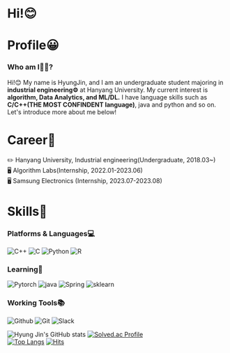 # Hi!😊  

# Profile😀  
### Who am I🤷‍♂️?  
Hi!😊 My name is HyungJin, and I am an undergraduate student majoring in **industrial engineering⚙️** at Hanyang University. My current interest is **algorithm, Data Analytics, and ML/DL.** I have language skills such as **C/C++(THE MOST CONFINDENT language)**, java and python and so on. Let's introduce more about me below!

# Career📝  
✏️ Hanyang University, Industrial engineering(Undergraduate, 2018.03~)  
🖥️ Algorithm Labs(Internship, 2022.01-2023.06)  
🖥️ Samsung Electronics (Internship, 2023.07-2023.08)  

 
# Skills💪
### Platforms & Languages💻  
![C++](https://img.shields.io/badge/C++-00599C.svg?&style=for-the-badge&logo=C%2B%2B&logoColor=white)
![C](https://img.shields.io/badge/C-A8B9CC.svg?&style=for-the-badge&logo=C&logoColor=white)
![Python](https://img.shields.io/badge/Python-3776AB.svg?&style=for-the-badge&logo=Python&logoColor=white)
![R](https://img.shields.io/badge/R-F37626.svg?&style=for-the-badge&logo=R&logoColor=white)
### Learning📝  
![Pytorch](https://img.shields.io/badge/Pytorch-EE4C2C.svg?&style=for-the-badge&logo=Pytorch&logoColor=white)
![java](https://img.shields.io/badge/java-007396.svg?&style=for-the-badge&logo=java&logoColor=white)
![Spring](https://img.shields.io/badge/Spring-6DB33F.svg?&style=for-the-badge&logo=Spring&logoColor=white)
![sklearn](https://img.shields.io/badge/sklearn-F7931E.svg?&style=for-the-badge&logo=sklearn&logoColor=white)
### Working Tools📚  
![Github](https://img.shields.io/badge/Github-181717.svg?&style=for-the-badge&logo=Github&logoColor=white)
![Git](https://img.shields.io/badge/Git-F05032.svg?&style=for-the-badge&logo=Git&logoColor=white)
![Slack](https://img.shields.io/badge/Slack-4A154B.svg?&style=for-the-badge&logo=Slack&logoColor=white)

![Hyung Jin's GitHub stats](https://github-readme-stats.vercel.app/api?username=hjryu98&show_icons=true&theme=prussian)
[![Solved.ac Profile](http://mazassumnida.wtf/api/v2/generate_badge?boj=playscer)](https://solved.ac/playscer/)  
[![Top Langs](https://github-readme-stats.vercel.app/api/top-langs/?username=hjryu98&layout=compact)](https://github.com/anuraghazra/github-readme-stats)
[![Hits](https://hits.seeyoufarm.com/api/count/incr/badge.svg?url=https%3A%2F%2Fgithub.com%2Fhjryu98%2Fhit-counter&count_bg=%233DC8A5&title_bg=%23555555&icon=&icon_color=%23E7E7E7&title=hits&edge_flat=false)](https://hits.seeyoufarm.com)
